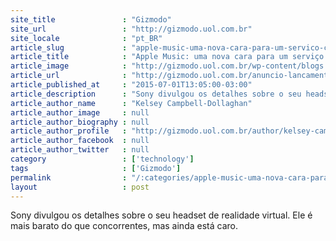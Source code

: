 ```yaml
---
site_title               : "Gizmodo"
site_url                 : "http://gizmodo.uol.com.br"
site_locale              : "pt_BR"
article_slug             : "apple-music-uma-nova-cara-para-um-servico-conhecido"
article_title            : "Apple Music: uma nova cara para um serviço conhecido"
article_image            : "http://gizmodo.uol.com.br/wp-content/blogs.dir/8/files/2016/03/ps-vr.jpg"
article_url              : "http://gizmodo.uol.com.br/anuncio-lancamento-playstation-vr/"
article_published_at     : "2015-07-01T13:05:00-03:00"
article_description      : "Sony divulgou os detalhes sobre o seu headset de realidade virtual. Ele é mais barato do que concorrentes, mas ainda está caro."
article_author_name      : "Kelsey Campbell-Dollaghan"
article_author_image     : null
article_author_biography : null
article_author_profile   : "http://gizmodo.uol.com.br/author/kelsey-campbell-dollaghan/"
article_author_facebook  : null
article_author_twitter   : null
category                 : ['technology']
tags                     : ['Gizmodo']
permalink                : "/:categories/apple-music-uma-nova-cara-para-um-servico-conhecido/"
layout                   : post
---
```


Sony divulgou os detalhes sobre o seu headset de realidade virtual. Ele é mais barato do que concorrentes, mas ainda está caro.
